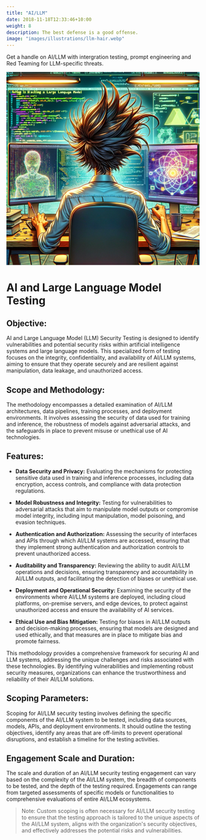 ```yaml
---
title: "AI/LLM"
date: 2018-11-18T12:33:46+10:00
weight: 8
description: The best defense is a good offense.
image: "images/illustrations/llm-hair.webp"
---
```

Get a handle on AI/LLM with intergration testing, prompt engineering and Red Teaming for LLM-specific threats. 

![hacking llm](/images/illustrations/llm-hair.webp)

# AI and Large Language Model Testing
## Objective:
AI and Large Language Model (LLM) Security Testing is designed to identify vulnerabilities and potential security risks within artificial intelligence systems and large language models. This specialized form of testing focuses on the integrity, confidentiality, and availability of AI/LLM systems, aiming to ensure that they operate securely and are resilient against manipulation, data leakage, and unauthorized access.

## Scope and Methodology:
The methodology encompasses a detailed examination of AI/LLM architectures, data pipelines, training processes, and deployment environments. It involves assessing the security of data used for training and inference, the robustness of models against adversarial attacks, and the safeguards in place to prevent misuse or unethical use of AI technologies.

## Features:

- **Data Security and Privacy:** Evaluating the mechanisms for protecting sensitive data used in training and inference processes, including data encryption, access controls, and compliance with data protection regulations.

- **Model Robustness and Integrity:** Testing for vulnerabilities to adversarial attacks that aim to manipulate model outputs or compromise model integrity, including input manipulation, model poisoning, and evasion techniques.

- **Authentication and Authorization:** Assessing the security of interfaces and APIs through which AI/LLM systems are accessed, ensuring that they implement strong authentication and authorization controls to prevent unauthorized access.

- **Auditability and Transparency:** Reviewing the ability to audit AI/LLM operations and decisions, ensuring transparency and accountability in AI/LLM outputs, and facilitating the detection of biases or unethical use.

- **Deployment and Operational Security:** Examining the security of the environments where AI/LLM systems are deployed, including cloud platforms, on-premise servers, and edge devices, to protect against unauthorized access and ensure the availability of AI services.

- **Ethical Use and Bias Mitigation:** Testing for biases in AI/LLM outputs and decision-making processes, ensuring that models are designed and used ethically, and that measures are in place to mitigate bias and promote fairness.

This methodology provides a comprehensive framework for securing AI and LLM systems, addressing the unique challenges and risks associated with these technologies. By identifying vulnerabilities and implementing robust security measures, organizations can enhance the trustworthiness and reliability of their AI/LLM solutions.

## Scoping Parameters:
Scoping for AI/LLM security testing involves defining the specific components of the AI/LLM system to be tested, including data sources, models, APIs, and deployment environments. It should outline the testing objectives, identify any areas that are off-limits to prevent operational disruptions, and establish a timeline for the testing activities.

## Engagement Scale and Duration:
The scale and duration of an AI/LLM security testing engagement can vary based on the complexity of the AI/LLM system, the breadth of components to be tested, and the depth of the testing required. Engagements can range from targeted assessments of specific models or functionalities to comprehensive evaluations of entire AI/LLM ecosystems.

> Note: Custom scoping is often necessary for AI/LLM security testing to ensure that the testing approach is tailored to the unique aspects of the AI/LLM system, aligns with the organization's security objectives, and effectively addresses the potential risks and vulnerabilities.

